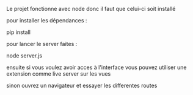 Le projet fonctionne avec node donc il faut que celui-ci soit installé

pour installer les dépendances :

pip install

pour lancer le server faites :

node server.js

ensuite si vous voulez avoir acces à l'interface vous pouvez utiliser une extension comme live server sur les vues

sinon ouvrez un navigateur et essayer les differentes routes
